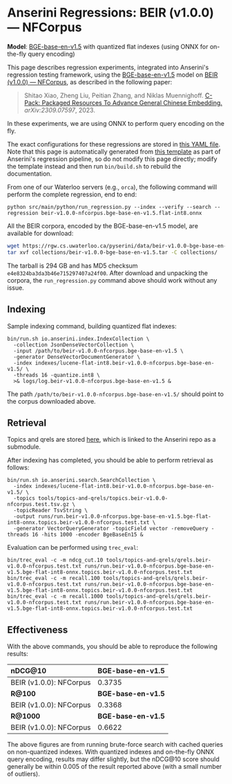 # Anserini Regressions: BEIR (v1.0.0) &mdash; NFCorpus

**Model**: [BGE-base-en-v1.5](https://huggingface.co/BAAI/bge-base-en-v1.5) with quantized flat indexes (using ONNX for on-the-fly query encoding)

This page describes regression experiments, integrated into Anserini's regression testing framework, using the [BGE-base-en-v1.5](https://huggingface.co/BAAI/bge-base-en-v1.5) model on [BEIR (v1.0.0) &mdash; NFCorpus](http://beir.ai/), as described in the following paper:

> Shitao Xiao, Zheng Liu, Peitian Zhang, and Niklas Muennighoff. [C-Pack: Packaged Resources To Advance General Chinese Embedding.](https://arxiv.org/abs/2309.07597) _arXiv:2309.07597_, 2023.

In these experiments, we are using ONNX to perform query encoding on the fly.

The exact configurations for these regressions are stored in [this YAML file](../../src/main/resources/regression/beir-v1.0.0-nfcorpus.bge-base-en-v1.5.flat-int8.onnx.yaml).
Note that this page is automatically generated from [this template](../../src/main/resources/docgen/templates/beir-v1.0.0-nfcorpus.bge-base-en-v1.5.flat-int8.onnx.template) as part of Anserini's regression pipeline, so do not modify this page directly; modify the template instead and then run `bin/build.sh` to rebuild the documentation.

From one of our Waterloo servers (e.g., `orca`), the following command will perform the complete regression, end to end:

```
python src/main/python/run_regression.py --index --verify --search --regression beir-v1.0.0-nfcorpus.bge-base-en-v1.5.flat-int8.onnx
```

All the BEIR corpora, encoded by the BGE-base-en-v1.5 model, are available for download:

```bash
wget https://rgw.cs.uwaterloo.ca/pyserini/data/beir-v1.0.0-bge-base-en-v1.5.tar -P collections/
tar xvf collections/beir-v1.0.0-bge-base-en-v1.5.tar -C collections/
```

The tarball is 294 GB and has MD5 checksum `e4e8324ba3da3b46e715297407a24f00`.
After download and unpacking the corpora, the `run_regression.py` command above should work without any issue.

## Indexing

Sample indexing command, building quantized flat indexes:

```
bin/run.sh io.anserini.index.IndexCollection \
  -collection JsonDenseVectorCollection \
  -input /path/to/beir-v1.0.0-nfcorpus.bge-base-en-v1.5 \
  -generator DenseVectorDocumentGenerator \
  -index indexes/lucene-flat-int8.beir-v1.0.0-nfcorpus.bge-base-en-v1.5/ \
  -threads 16 -quantize.int8 \
  >& logs/log.beir-v1.0.0-nfcorpus.bge-base-en-v1.5 &
```

The path `/path/to/beir-v1.0.0-nfcorpus.bge-base-en-v1.5/` should point to the corpus downloaded above.

## Retrieval

Topics and qrels are stored [here](https://github.com/castorini/anserini-tools/tree/master/topics-and-qrels), which is linked to the Anserini repo as a submodule.

After indexing has completed, you should be able to perform retrieval as follows:

```
bin/run.sh io.anserini.search.SearchCollection \
  -index indexes/lucene-flat-int8.beir-v1.0.0-nfcorpus.bge-base-en-v1.5/ \
  -topics tools/topics-and-qrels/topics.beir-v1.0.0-nfcorpus.test.tsv.gz \
  -topicReader TsvString \
  -output runs/run.beir-v1.0.0-nfcorpus.bge-base-en-v1.5.bge-flat-int8-onnx.topics.beir-v1.0.0-nfcorpus.test.txt \
  -generator VectorQueryGenerator -topicField vector -removeQuery -threads 16 -hits 1000 -encoder BgeBaseEn15 &
```

Evaluation can be performed using `trec_eval`:

```
bin/trec_eval -c -m ndcg_cut.10 tools/topics-and-qrels/qrels.beir-v1.0.0-nfcorpus.test.txt runs/run.beir-v1.0.0-nfcorpus.bge-base-en-v1.5.bge-flat-int8-onnx.topics.beir-v1.0.0-nfcorpus.test.txt
bin/trec_eval -c -m recall.100 tools/topics-and-qrels/qrels.beir-v1.0.0-nfcorpus.test.txt runs/run.beir-v1.0.0-nfcorpus.bge-base-en-v1.5.bge-flat-int8-onnx.topics.beir-v1.0.0-nfcorpus.test.txt
bin/trec_eval -c -m recall.1000 tools/topics-and-qrels/qrels.beir-v1.0.0-nfcorpus.test.txt runs/run.beir-v1.0.0-nfcorpus.bge-base-en-v1.5.bge-flat-int8-onnx.topics.beir-v1.0.0-nfcorpus.test.txt
```

## Effectiveness

With the above commands, you should be able to reproduce the following results:

| **nDCG@10**                                                                                                  | **BGE-base-en-v1.5**|
|:-------------------------------------------------------------------------------------------------------------|-----------|
| BEIR (v1.0.0): NFCorpus                                                                                      | 0.3735    |
| **R@100**                                                                                                    | **BGE-base-en-v1.5**|
| BEIR (v1.0.0): NFCorpus                                                                                      | 0.3368    |
| **R@1000**                                                                                                   | **BGE-base-en-v1.5**|
| BEIR (v1.0.0): NFCorpus                                                                                      | 0.6622    |

The above figures are from running brute-force search with cached queries on non-quantized indexes.
With quantized indexes and on-the-fly ONNX query encoding, results may differ slightly, but the nDCG@10 score should generally be within 0.005 of the result reported above (with a small number of outliers).
